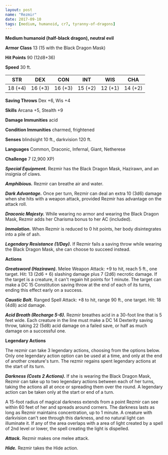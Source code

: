 ```yaml
---
layout: post
name: "Rezmir"
date: 2017-09-10
tags: [medium, humanoid, cr7, tyranny-of-dragons]
---
```


**Medium humanoid (half-black dragon), neutral evil**

**Armor Class** 13 (15 with the Black Dragon Mask)

**Hit Points** 90 (12d8+36)

**Speed** 30 ft.

|   STR   |   DEX   |   CON   |   INT   |   WIS   |   CHA   |
|:-----:|:-----:|:-----:|:-----:|:-----:|:-----:|
| 18 (+4) | 16 (+3) | 16 (+3) | 15 (+2) | 12 (+1) | 14 (+2) |

**Saving Throws** Dex +6, Wis +4

**Skills** Arcana +5, Stealth +9

**Damage Immunities** acid

**Condition Immunities** charmed, frightened

**Senses** blindsight 10 ft., darkvision 120 ft.

**Languages** Common, Draconic, Infernal, Giant, Netherese

**Challenge** 7 (2,900 XP)

***Special Equipment.*** Rezmir has the Black Dragon Mask, Hazirawn, and an insignia of claws.

***Amphibious.*** Rezmir can breathe air and water.

***Dark Advantage.*** Once per turn, Rezmir can deal an extra 10 (3d6) damage when she hits with a weapon attack, provided Rezmir has advantage on the attack roll.

***Draconic Majesty.*** While wearing no armor and wearing the Black Dragon Mask, Rezmir adds her Charisma bonus to her AC (included).

***Immolation.*** When Rezmir is reduced to 0 hit points, her body disintegrates into a pile of ash.

***Legendary Resistance (1/Day).*** If Rezmir fails a saving throw while wearing the Black Dragon Mask, she can choose to succeed instead.

**Actions**

***Greatsword (Hazirawn).*** Melee Weapon Attack: +9 to hit, reach 5 ft., one target. Hit: 13 (2d6 + 6) slashing damage plus 7 (2d6) necrotic damage. If the target is a creature, it can't regain hit points for 1 minute. The target can make a DC 15 Constitution saving throw at the end of each of its turns, ending this effect early on a success.

***Caustic Bolt.*** Ranged Spell Attack: +8 to hit, range 90 ft., one target. Hit: 18 (4d8) acid damage.

***Acid Breath (Recharge 5-6).*** Rezmir breathes acid in a 30-foot line that is 5 feet wide. Each creature in the line must make a DC 14 Dexterity saving throw, taking 22 (5d8) acid damage on a failed save, or half as much damage on a successful one.

**Legendary Actions**

The rezmir can take 3 legendary actions, choosing from the options below. Only one legendary action option can be used at a time, and only at the end of another creature's turn. The rezmir regains spent legendary actions at the start of its turn.

***Darkness (Costs 2 Actions).*** If she is wearing the Black Dragon Mask, Rezmir can take up to two legendary actions between each of her turns, taking the actions all at once or spreading them over the round. A legendary action can be taken only at the start or end of a turn.

A 15-foot radius of magical darkness extends from a point Rezmir can see within 60 feet of her and spreads around corners. The darkness lasts as long as Rezmir maintains concentration, up to 1 minute. A creature with darkvision can't see through this darkness, and no natural light can illuminate it. If any of the area overlaps with a area of light created by a spell of 2nd level or lower, the spell creating the light is dispelled.

***Attack.*** Rezmir makes one melee attack.

***Hide.*** Rezmir takes the Hide action.

